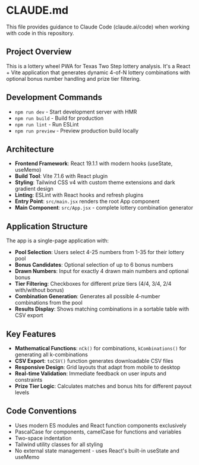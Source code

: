 # CLAUDE.md

This file provides guidance to Claude Code (claude.ai/code) when working with code in this repository.

## Project Overview

This is a lottery wheel PWA for Texas Two Step lottery analysis. It's a React + Vite application that generates dynamic 4-of-N lottery combinations with optional bonus number handling and prize tier filtering.

## Development Commands

- `npm run dev` - Start development server with HMR
- `npm run build` - Build for production
- `npm run lint` - Run ESLint
- `npm run preview` - Preview production build locally

## Architecture

- **Frontend Framework**: React 19.1.1 with modern hooks (useState, useMemo)
- **Build Tool**: Vite 7.1.6 with React plugin
- **Styling**: Tailwind CSS v4 with custom theme extensions and dark gradient design
- **Linting**: ESLint with React hooks and refresh plugins
- **Entry Point**: `src/main.jsx` renders the root App component
- **Main Component**: `src/App.jsx` - complete lottery combination generator

## Application Structure

The app is a single-page application with:
- **Pool Selection**: Users select 4-25 numbers from 1-35 for their lottery pool
- **Bonus Candidates**: Optional selection of up to 6 bonus numbers
- **Drawn Numbers**: Input for exactly 4 drawn main numbers and optional bonus
- **Tier Filtering**: Checkboxes for different prize tiers (4/4, 3/4, 2/4 with/without bonus)
- **Combination Generation**: Generates all possible 4-number combinations from the pool
- **Results Display**: Shows matching combinations in a sortable table with CSV export

## Key Features

- **Mathematical Functions**: `nCk()` for combinations, `kCombinations()` for generating all k-combinations
- **CSV Export**: `toCSV()` function generates downloadable CSV files
- **Responsive Design**: Grid layouts that adapt from mobile to desktop
- **Real-time Validation**: Immediate feedback on user inputs and constraints
- **Prize Tier Logic**: Calculates matches and bonus hits for different payout levels

## Code Conventions

- Uses modern ES modules and React function components exclusively
- PascalCase for components, camelCase for functions and variables
- Two-space indentation
- Tailwind utility classes for all styling
- No external state management - uses React's built-in useState and useMemo